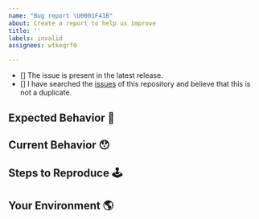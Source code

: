 ```yaml
---
name: "Bug report \U0001F41B"
about: Create a report to help us improve
title: ''
labels: invalid
assignees: wtkeqrf0

---
```


<!--You can create an issue only if you confirm the checkboxes below. To confirm, enter [x] into the check box-->

- [] The issue is present in the latest release.
- [] I have searched the [issues](https://github.com/wtkeqrf0/while.act/issues) of this repository and believe that this is not a duplicate.

## Expected Behavior 🤔


## Current Behavior 😯


## Steps to Reproduce 🕹


## Your Environment 🌎
